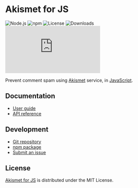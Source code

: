 # Akismet for JS
![Node.js](https://badgen.net/npm/node/@cedx/akismet) ![npm](https://badgen.net/npm/v/@cedx/akismet) ![License](https://badgen.net/npm/license/@cedx/akismet) ![Downloads](https://badgen.net/npm/dt/@cedx/akismet) ![Coverage](https://badgen.net/codecov/c/github/cedx/akismet.js)

Prevent comment spam using [Akismet](https://akismet.com) service, in [JavaScript](https://developer.mozilla.org/docs/Web/JavaScript).

## Documentation
- [User guide](https://github.com/cedx/akismet.js/wiki)
- [API reference](https://docs.belin.io/akismet.js)

## Development
- [Git repository](https://github.com/cedx/akismet.js)
- [npm package](https://www.npmjs.com/package/@cedx/akismet)
- [Submit an issue](https://github.com/cedx/akismet.js/issues)

## License
[Akismet for JS](https://github.com/cedx/akismet.js) is distributed under the MIT License.

